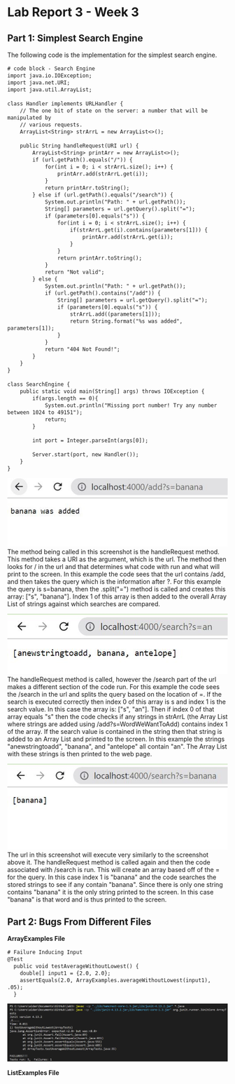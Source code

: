# Lab Report 3 - Week 3
## Part 1: Simplest Search Engine  
The following code is the implementation for the simplest search engine.  
```
# code block - Search Engine
import java.io.IOException;
import java.net.URI;
import java.util.ArrayList;

class Handler implements URLHandler {
    // The one bit of state on the server: a number that will be manipulated by
    // various requests.
    ArrayList<String> strArrL = new ArrayList<>();

    public String handleRequest(URI url) {
        ArrayList<String> printArr = new ArrayList<>();
        if (url.getPath().equals("/")) {
            for(int i = 0; i < strArrL.size(); i++) {
                printArr.add(strArrL.get(i));
            }
            return printArr.toString();
        } else if (url.getPath().equals("/search")) {
            System.out.println("Path: " + url.getPath());
            String[] parameters = url.getQuery().split("=");
            if (parameters[0].equals("s")) {
                for(int i = 0; i < strArrL.size(); i++) {
                    if(strArrL.get(i).contains(parameters[1])) {
                        printArr.add(strArrL.get(i));
                    }
                }
                return printArr.toString();
            }
            return "Not valid";
        } else {
            System.out.println("Path: " + url.getPath());
            if (url.getPath().contains("/add")) {
                String[] parameters = url.getQuery().split("=");
                if (parameters[0].equals("s")) {
                    strArrL.add((parameters[1]));
                    return String.format("%s was added", parameters[1]);
                }
            }
            return "404 Not Found!";
        }
    }
}

class SearchEngine {
    public static void main(String[] args) throws IOException {
        if(args.length == 0){
            System.out.println("Missing port number! Try any number between 1024 to 49151");
            return;
        }

        int port = Integer.parseInt(args[0]);

        Server.start(port, new Handler());
    }
}
```   
![Image](addBanana.png)  
The method being called in this screenshot is the handleRequest method. This method takes a URI as the argument, which is the url. The method then looks for / in the url and that determines what code with run and what will print to the screen. In this example the code sees that the url contains /add, and then takes the query which is the information after ?. For this example the query is s=banana, then the .split("=") method is called and creates this array: ["s", "banana"]. Index 1 of this array is then added to the overall Array List of strings against which searches are compared.  

![Image](searchAn.png)  
The handleRequest method is called, however the /search part of the url makes a different section of the code run. For this example the code sees the /search in the url and splits the query based on the location of =. If the search is executed correctly then index 0 of this array is s and index 1 is the search value. In this case the array is: ["s", "an"]. Then if index 0 of that array equals "s" then the code checks if any strings in strArrL (the Array List where strings are added using /add?s=WordWeWantToAdd) contains index 1 of the array. If the search value is contained in the string then that string is added to an Array List and printed to the screen. In this example the strings "anewstringtoadd", "banana", and "antelope" all contain "an". The Array List with these strings is then printed to the web page.  

![Image](searchBanana.png)  
The url in this screenshot will execute very similarly to the screenshot above it. The handleRequest method is called again and then the code associated with /search is run. This will create an array based off of the = for the query. In this case index 1 is "banana" and the code searches the stored strings to see if any contain "banana". Since there is only one string contains "banana" it is the only string printed to the screen. In this case "banana" is that word and is thus printed to the screen.  

## Part 2: Bugs From Different Files  
**ArrayExamples File**  
```
# Failure Inducing Input
@Test
  public void testAverageWithoutLowest() {
    double[] input1 = {2.0, 2.0};
    assertEquals(2.0, ArrayExamples.averageWithoutLowest(input1), .05);
  }
```  
![Image](Symptom1.png)  

**ListExamples File**
